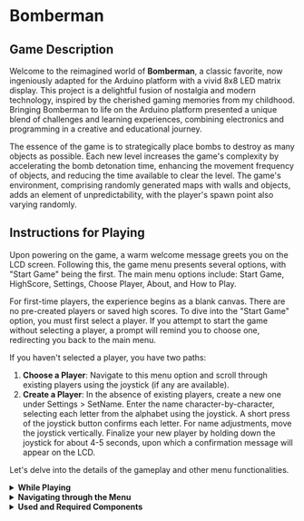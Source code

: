 # Bomberman

## Game Description

Welcome to the reimagined world of **Bomberman**, a classic favorite, now ingeniously adapted for the Arduino platform with a vivid 8x8 LED matrix display. This project is a delightful fusion of nostalgia and modern technology, inspired by the cherished gaming memories from my childhood. Bringing Bomberman to life on the Arduino platform presented a unique blend of challenges and learning experiences, combining electronics and programming in a creative and educational journey.

The essence of the game is to strategically place bombs to destroy as many objects as possible. Each new level increases the game's complexity by accelerating the bomb detonation time, enhancing the movement frequency of objects, and reducing the time available to clear the level. The game's environment, comprising randomly generated maps with walls and objects, adds an element of unpredictability, with the player's spawn point also varying randomly.

## Instructions for Playing

Upon powering on the game, a warm welcome message greets you on the LCD screen. Following this, the game menu presents several options, with "Start Game" being the first. The main menu options include: Start Game, HighScore, Settings, Choose Player, About, and How to Play.

For first-time players, the experience begins as a blank canvas. There are no pre-created players or saved high scores. To dive into the "Start Game" option, you must first select a player. If you attempt to start the game without selecting a player, a prompt will remind you to choose one, redirecting you back to the main menu.

If you haven't selected a player, you have two paths:
1. **Choose a Player**: Navigate to this menu option and scroll through existing players using the joystick (if any are available).
2. **Create a Player**: In the absence of existing players, create a new one under Settings > SetName. Enter the name character-by-character, selecting each letter from the alphabet using the joystick. A short press of the joystick button confirms each letter. For name adjustments, move the joystick vertically. Finalize your new player by holding down the joystick for about 4-5 seconds, upon which a confirmation message will appear on the LCD.

Let's delve into the details of the gameplay and other menu functionalities.

<details>
  <summary><strong>While Playing</strong></summary>

  In gameplay mode, the LCD screen continuously displays key information: Current Level, Remaining Lives, Time Left, Score, and Player Name. The LED Matrix brings the game to life: the player is indicated by the fastest blinking light, objects by slower blinking cells, and indestructible walls by static cells. Navigate freely across the matrix with the joystick, avoiding occupied cells and finding your path.

  To deploy a bomb at your current location, simply press the joystick button. A distinct sound and rapid blinking on the cell indicate a bomb placement. Be cautious: only one bomb per cell is permitted, and being within the bomb's range (one cell in any direction) will cost you a life.

  The game concludes under two circumstances: when the time runs out or when no lives remain. In either case, a message will display your score and level on the LCD. If your score ranks within the top three high scores, you'll be notified of your position on the leaderboard. A similar message appears upon advancing to a new level after clearing all destructible objects, with each new level bringing a slight increase in difficulty. To exit the game and return to the main menu, press the button on the Arduino breadboard.
</details>

<details>
  <summary><strong>Navigating through the Menu</strong></summary>

  To explore menu options, press the joystick button on your desired selection. To exit without saving any changes in the main menu, simply press the breadboard button.

  We've already explored the functionalities of "Start Game" and "Choose Player." Note that arrows are displayed on the LCD's left and right sides to indicate scrollable directions.

  The "Highscore" option showcases the top 3 scores, complete with the players' names who achieved them. 

  The "About" and "How to Play" sections offer insights into the game's development and essential playing instructions. Use the joystick to navigate through these informative messages.

  Under the "Settings" option, you'll find several sub-menu items:
  - **Set Name**: Create a new user or alter the name of an existing one.
  - **Set LCD Brightness**: Adjust the LCD's brightness and confirm your setting with the breadboard button.
  - **Set Matrix Brightness**: Customize the LED matrix brightness. For a real-time reference, two LEDs on the matrix will reflect your chosen brightness level. Confirm and exit using the breadboard button.
  - **Sounds**: Toggle sound effects during menu navigation and gameplay. Hold the joystick button for a few seconds to toggle and use the breadboard button to save and exit.
  - **Delete All Players**: This option erases all players and high scores from memory.
  - **Reset Highscores**: Clears all high scores from existing players.
  - **Back**: Return to the primary menu options.

    **I noticed the following bug: if we enter in the settings menu and exit from it, second time we want to enter in it, we cannot**.
</details>

<details>
  <summary><strong>Used and Required Components</strong></summary>

  To bring this game to life, the following components are essential:
  
  - **Arduino Uno**: The heart of the game, managing all the processing.
  - **A Joystick**: For player movement and menu navigation.
  - **8x8 LED Matrix**: The dynamic game map.
  - **MAX7219 Display Driver**: Controls the LED Matrix with ease.
  - **Capacitors**: Essential for stabilizing power supply and signal integrity.
  - **A Buzzer**: Adds auditory feedback during gameplay and menu navigation.
  - **LCD 16x2**: The interface for all in-game messages, settings adjustments, and gameplay interactions.
</details>

